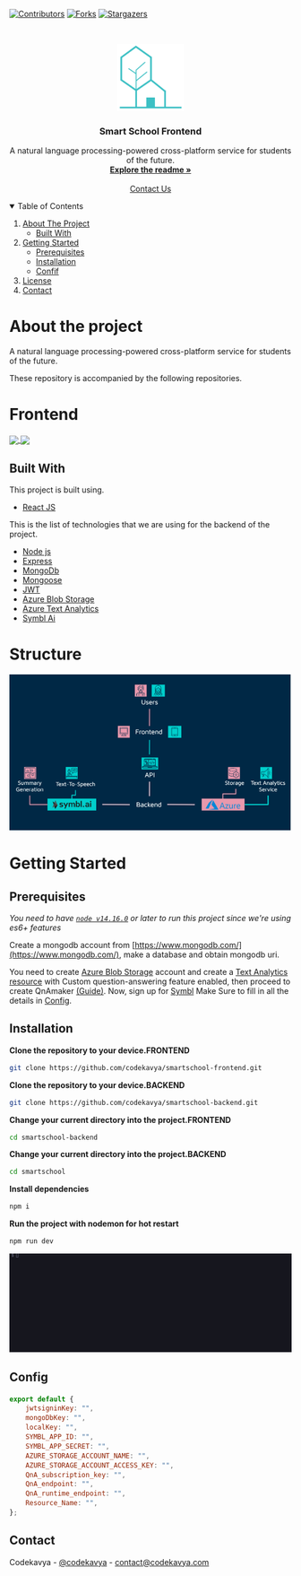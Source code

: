 [![Contributors][contributors-shield]][contributors-url]
[![Forks][forks-shield]][forks-url]
[![Stargazers][stars-shield]][stars-url]

<!-- PROJECT LOGO -->
<br />
<p align="center">
  <a href="https://github.com/codekavya/smartschool-frontend">
    <img src="images/logo.png" alt="Logo" width="120" height="120">
  </a>

  <h3 align="center">Smart School Frontend</h3>

  <p align="center">
    A natural language processing-powered cross-platform service for students of the future.
    <br />
    <a href="#about-the-project"><strong>Explore the readme »</strong></a>
    <br />
    <br />
    <a href="https://codekavya.com">Contact Us</a>
   
  </p>
</p>

<!-- TABLE OF CONTENTS -->
<details open="open">
  <summary>Table of Contents</summary>
  <ol>
    <li>
      <a href="#about-the-project">About The Project</a>
      <ul>
        <li><a href="#built-with">Built With</a></li>
      </ul>
    </li>
    <li>
      <a href="#getting-started">Getting Started</a>
      <ul>
        <li><a href="#prerequisites">Prerequisites</a></li>
        <li><a href="#installation">Installation</a></li>
        <li><a href="#confif">Confif</a></li>
      </ul>
    </li>
    <li><a href="#license">License</a></li>
    <li><a href="#contact">Contact</a></li>
  </ol>
</details>

# About the project

A natural language processing-powered cross-platform service for students of the future.

These repository is accompanied by the following repositories.

# Frontend

<a href="https://github.com/codekavya/smartschool-backend">
  <img align="center" src="https://github-readme-stats.anuraghazra1.vercel.app/api/pin/?username=codekavya&repo=smartschool-frontend&theme=material-palenight" />
</a>    
<a href="https://github.com/codekavya/smartschool-mobile">
  <img align="center" src="https://github-readme-stats.anuraghazra1.vercel.app/api/pin/?username=codekavya&repo=smartschool-mobile&theme=material-palenight" />
</a>

## Built With

This project is built using.

-  [React JS](https://reactjs.org/)

This is the list of technologies that we are using for the backend of the project.

-  [Node js](https://nodejs.org/en/)
-  [Express](http://expressjs.com/)
-  [MongoDb](https://www.mongodb.com/)
-  [Mongoose](https://mongoosejs.com/)
-  [JWT](https://jwt.io/)
-  [Azure Blob Storage](https://azure.microsoft.com/en-us/services/storage/blobs/)
-  [Azure Text Analytics](https://azure.microsoft.com/en-us/services/cognitive-services/text-analytics/)
-  [Symbl Ai](https://symbl.ai/)

# Structure

![](images/flow.png)

# Getting Started

## Prerequisites

_You need to have [`node v14.16.0`](https://nodejs.org/en/) or later to run this project since we're using es6+ features_

Create a mongodb account from [https://www.mongodb.com/](https://www.mongodb.com/), make a database and obtain mongodb uri.

You need to create [Azure Blob Storage](https://azure.microsoft.com/en-us/services/storage/blobs/) account and create a [Text Analytics resource](https://azure.microsoft.com/en-us/services/cognitive-services/text-analytics/) with Custom question-answering feature enabled, then proceed to create QnAmaker [(Guide)](https://docs.microsoft.com/en-us/azure/cognitive-services/qnamaker/overview/overview). Now, sign up for [Symbl](https://symbl.ai/) Make Sure to fill in all the details in [Config](#Config).

## Installation

**Clone the repository to your device.FRONTEND**

```bash
git clone https://github.com/codekavya/smartschool-frontend.git
```

**Clone the repository to your device.BACKEND**

```bash
git clone https://github.com/codekavya/smartschool-backend.git
```

**Change your current directory into the project.FRONTEND**

```bash
cd smartschool-backend
```

**Change your current directory into the project.BACKEND**

```bash
cd smartschool
```

**Install dependencies**

```bash
npm i
```

**Run the project with nodemon for hot restart**

```bash
npm run dev
```

![](images/Running.gif)

## Config

```js
export default {
	jwtsigninKey: "",
	mongoDbKey: "",
	localKey: "",
	SYMBL_APP_ID: "",
	SYMBL_APP_SECRET: "",
	AZURE_STORAGE_ACCOUNT_NAME: "",
	AZURE_STORAGE_ACCOUNT_ACCESS_KEY: "",
	QnA_subscription_key: "",
	QnA_endpoint: "",
	QnA_runtime_endpoint: "",
	Resource_Name: "",
};
```


<!-- CONTACT -->
## Contact

Codekavya - [@codekavya](https://twitter.com/codekavya) - contact@codekavya.com


[contributors-shield]: https://img.shields.io/github/forks/codekavya/smartschool-frontend?style=for-the-badge
[contributors-url]: https://github.com/codekavya/smartschool-frontend/graphs/contributors
[forks-shield]: https://img.shields.io/github/forks/codekavya/smartschool-frontend?style=for-the-badge
[forks-url]: https://github.com/codekavya/smartschool-frontend/network/members
[stars-shield]: https://img.shields.io/github/stars/codekavya/smartschool-frontend?style=for-the-badge
[stars-url]: https://github.com/codekavya/smartschool-frontend/stargazers


